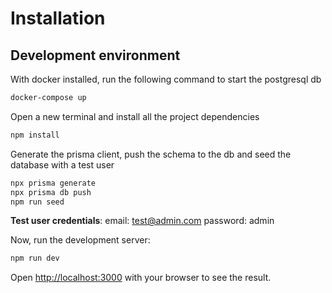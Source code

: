 # Installation

## Development environment

With docker installed, run the following command to start the postgresql db

```bash
docker-compose up
```  

Open a new terminal and install all the project dependencies

```bash
npm install
```  

Generate the prisma client, push the schema to the db and seed the database with a test user

```bash
npx prisma generate
npx prisma db push
npm run seed
```
**Test user credentials**:
email: test@admin.com
password: admin  

Now, run the development server:

```bash
npm run dev
```  

Open [http://localhost:3000](http://localhost:3000) with your browser to see the result.

